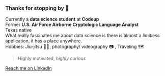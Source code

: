 ### Thanks for stopping by 👋
Currently a **data science student** at **Codeup**  
Former **U.S. Air Force Airborne Cryptologic Language Analyst**  
Texas native  
What really fascinates me about data science is there is almost a *limitless* application, it has a place anywhere.  
Hobbies: Jiu-jitsu 🥷🏼 , photography/ videography 📷 , Traveling 🗺️ 

> Highly motivated, *highly curious*  

[Reach me on LinkedIn](https://www.linkedin.com/in/jeremiah-toribio/)

<!--
**jeremiah-toribio/jeremiah-toribio** is a ✨ _special_ ✨ repository because its `README.md` (this file) appears on your GitHub profile.

Here are some ideas to get you started:

- 🔭 I’m currently working on ...
- 🌱 I’m currently learning ...
- 👯 I’m looking to collaborate on ...
- 🤔 I’m looking for help with ...
- 💬 Ask me about ...
- 📫 How to reach me: ...
- 😄 Pronouns: ...
- ⚡ Fun fact: ...
-->
